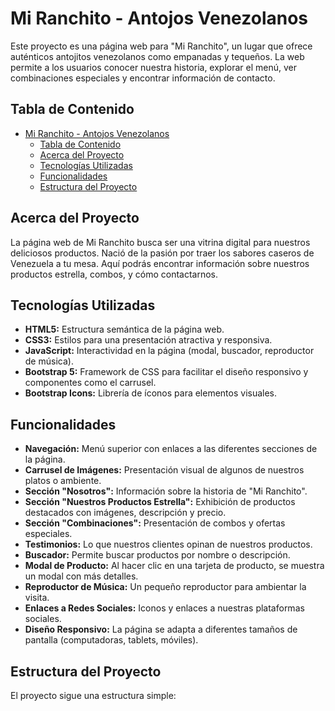 # Mi Ranchito - Antojos Venezolanos

Este proyecto es una página web para "Mi Ranchito", un lugar que ofrece auténticos antojitos venezolanos como empanadas y tequeños. La web permite a los usuarios conocer nuestra historia, explorar el menú, ver combinaciones especiales y encontrar información de contacto.

## Tabla de Contenido

- [Mi Ranchito - Antojos Venezolanos](#mi-ranchito---antojos-venezolanos)
  - [Tabla de Contenido](#tabla-de-contenido)
  - [Acerca del Proyecto](#acerca-del-proyecto)
  - [Tecnologías Utilizadas](#tecnologías-utilizadas)
  - [Funcionalidades](#funcionalidades)
  - [Estructura del Proyecto](#estructura-del-proyecto)

## Acerca del Proyecto

La página web de Mi Ranchito busca ser una vitrina digital para nuestros deliciosos productos. Nació de la pasión por traer los sabores caseros de Venezuela a tu mesa. Aquí podrás encontrar información sobre nuestros productos estrella, combos, y cómo contactarnos.

## Tecnologías Utilizadas

*   **HTML5:** Estructura semántica de la página web.
*   **CSS3:** Estilos para una presentación atractiva y responsiva.
*   **JavaScript:** Interactividad en la página (modal, buscador, reproductor de música).
*   **Bootstrap 5:** Framework de CSS para facilitar el diseño responsivo y componentes como el carrusel.
*   **Bootstrap Icons:** Librería de íconos para elementos visuales.

## Funcionalidades

*   **Navegación:** Menú superior con enlaces a las diferentes secciones de la página.
*   **Carrusel de Imágenes:** Presentación visual de algunos de nuestros platos o ambiente.
*   **Sección "Nosotros":** Información sobre la historia de "Mi Ranchito".
*   **Sección "Nuestros Productos Estrella":** Exhibición de productos destacados con imágenes, descripción y precio.
*   **Sección "Combinaciones":** Presentación de combos y ofertas especiales.
*   **Testimonios:** Lo que nuestros clientes opinan de nuestros productos.
*   **Buscador:** Permite buscar productos por nombre o descripción.
*   **Modal de Producto:** Al hacer clic en una tarjeta de producto, se muestra un modal con más detalles.
*   **Reproductor de Música:** Un pequeño reproductor para ambientar la visita.
*   **Enlaces a Redes Sociales:** Iconos y enlaces a nuestras plataformas sociales.
*   **Diseño Responsivo:** La página se adapta a diferentes tamaños de pantalla (computadoras, tablets, móviles).

## Estructura del Proyecto

El proyecto sigue una estructura simple:
